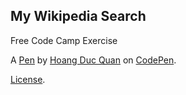 My Wikipedia Search
-------------------
Free Code Camp Exercise

A [Pen](http://codepen.io/Rocker_Gryphon/pen/qRKPjQ) by [Hoang Duc Quan](http://codepen.io/Rocker_Gryphon) on [CodePen](http://codepen.io/).

[License](http://codepen.io/Rocker_Gryphon/pen/qRKPjQ/license).